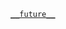 [`__future__`](http://www.liaoxuefeng.com/wiki/001374738125095c955c1e6d8bb493182103fac9270762a000/001386820023084e5263fe54fde4e4e8616597058cc4ba1000)
